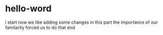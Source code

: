 # hello-word
i start
now we like adding some changes in this part
the importance of our familarity forced us to do that
end
